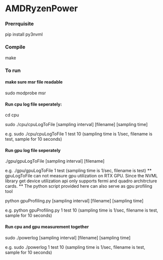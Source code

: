 # AMDRyzenPower

### Prerrquisite
<p> pip install py3nvml

### Compile
<p> make 

### To run 
#### make sure msr file readable 
<p> sudo modprobe msr
  
#### Run cpu log file seperately:
<p> cd cpu
<p> sudo ./cpu/cpuLogToFile [sampling interval] [filename] [sampling time] 
<p> e.g. sudo ./cpu/cpuLogToFile 1 test 10     (sampling time is 1/sec, filename is test, sample for 10 seconds)

#### Run gpu log file seperately 
<p> ./gpu/gpuLogToFile [sampling interval] [filename]
<p> e.g. ./gpu/gpuLogToFile 1 test      (sampling time is 1/sec, filename is test)
** gpuLogToFile can not measure gpu utilization on RTX GPU. Since the NVML library get device utilization api only supports fermi and quadro architrcture cards.
** The python script provided here can also serve as gpu profiling tool
<p> python gpuProfiling.py [sampling interval] [filename] [sampling time] 
<p> e.g. python gpuProfiling.py 1 test 10     (sampling time is 1/sec, filename is test, sample for 10 seconds)
  
#### Run cpu and gpu measurement together 
<p> sudo ./powerlog [sampling interval] [filename] [sampling time]
<p> e.g. sudo ./powerlog 1 test 10      (sampling time is 1/sec, filename is test, sample for 10 seconds)
